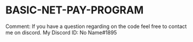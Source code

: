 # BASIC-NET-PAY-PROGRAM

Comment: If you have a question regarding on the code feel free to contact me on discord. My Discord ID: No Name#1895
